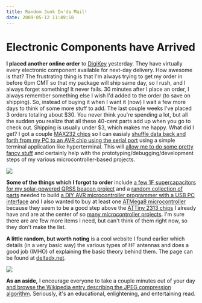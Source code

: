 ```yaml
---
title: Random Junk In'da Mail!
date: 2009-05-12 11:49:58
---
```


# Electronic Components have Arrived

 __I placed another online order__ to [DigiKey](https://swharden.com/static/2009/05/12/www.digikey.com) yesterday.  They have virtually every electronic component available for next-day delivery.  How awesome is that?  The frustrating thing is that I'm always trying to get my order in before 6pm CMT so that my package will ship same day, so I rush, and I always forget something!  It never fails.  30 minutes after I place an order, I always remember something else I wish I'd added to the order (to save on shipping).  So, instead of buying it when I want it (now) I wait a few more days to think of some more stuff to add.  The last couple weeks I've placed 3 orders totaling about $30.  You never think you're spending a lot, but all the sudden you realize that all these 40-cent parts add up when you go to check out. Shipping is usually under $3, which makes me happy.  What did I get?  I got a couple [MAX232 chips](http://focus.ti.com/lit/ds/symlink/max232.pdf) so I can easialy [shuffle data back and forth from my PC to an AVR chip using the serial port](http://blog.jeffmurry.com/2008/11/14/hello-world--uart--serial-comm-with-pc.aspx) using a simple terminal application like hyperterminal.  This will [allow me to do some pretty fancy stuff](http://www.societyofrobots.com/microcontroller_uart_50_robot.shtml) and certainly help with the prototyping/debugging/development steps of my various microcontroller-based projects.

<div class="text-center">

![](https://swharden.com/static/2009/05/12/rs232_03.jpg)

</div>

__Some of the things which I forgot to order__ include [a few 1F supercapacitors for my solar-powered QRSS beacon project](http://www.solarfreaks.com/rc-solar-car-t19-20.html#p439) and a [random collection of parts](http://www.ladyada.net/make/usbtinyisp/parts.html) needed to build [a DIY AVR microcontroller programmer with a USB PC interface](http://www.ladyada.net/make/usbtinyisp/use.html) and I also wanted to buy at least one [ATMega8 microcontroller](http://www.solarbotics.com/assets/images/atmega8l/atmega8l_pl.jpg) because they seem to be a good step above the [ATTiny 2313 chips](http://home.scarlet.be/kvandepitte/Mijn%20afbeeldingen/nixies/attiny2313.jpg) I already have and are at the center of so [many microcontroller projects](http://hackaday.com/tag/atmega/).  I'm sure there are are few more items I need, but can't think of them right now, so they don't make the list.

__A little random, but worth noting__ is a cool website I found earlier which details (in a very basic way) the various types of HF antennas and does a good job (IMHO) of explaining the basic theory behind them.  The page can be found at [deltadx.net](http://www.deltadx.net/ABCDx/Sections/Antennas.htm).

<div class="text-center img-border">

![](https://swharden.com/static/2009/05/12/squareant.jpg)

</div>

__As an aside,__ I encourage everyone to take a couple minutes out of your day [and browse the Wikipedia entry describing the JPEG compression algorithm](http://en.wikipedia.org/wiki/JPEG).  Seriously, it's an educational, enlightening, and entertaining read.